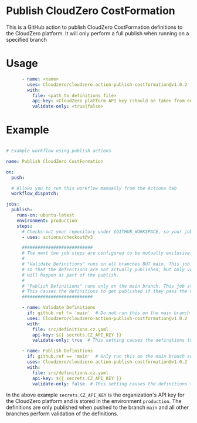 # Publish CloudZero CostFormation

This is a GitHub action to publish CloudZero CostFormation definitions to the CloudZero platform.
It will only perform a full publish when running on a specified branch

# Usage

```yaml
      - name: <name>
        uses: Cloudzero/cloudzero-action-publish-costformation@v1.0.2
        with:
          file: <path to definitions file>
          api-key: <CloudZero platform API key (should be taken from environment secrets)>
          validate-only: <true|false>
```

# Example

```yaml

# Example workflow using publish actions

name: Publish CloudZero CostFormation

on:
  push:

  # Allows you to run this workflow manually from the Actions tab
  workflow_dispatch:

jobs:
  publish:
    runs-on: ubuntu-latest
    environment: production
    steps:
      # Checks-out your repository under $GITHUB_WORKSPACE, so your job can access it
      - uses: actions/checkout@v3

      ###########################
      # The next two job steps are configured to be mutually exclusive.
      #
      # "Validate Definitions" runs on all branches BUT main. This job step uses the publish API, but sets the field 'validate_only' to true
      # so that the definitions are not actually published, but only validated. NOTE: This step is not needed on main because the validation
      # will happen as part of the publish.
      #
      # "Publish Definitions" runs only on the main branch. This job step calls the same API, but sets the field 'validate_only' to false.
      # This causes the definitions to get published if they pass the validation.
      ###########################

      - name: Validate Definitions
        if: github.ref != 'main'  # Do not run this on the main branch because the 'Publish Definitions' step will perform the validation.
        uses: Cloudzero/cloudzero-action-publish-costformation@v1.0.2
        with:
          file: src/definitions.cz.yaml
          api-key: ${{ secrets.CZ_API_KEY }}
          validate-only: true  # This setting causes the definitions to be validated and then the results of the validation returned without actually publishing the definitions.

      - name: Publish Definitions
        if: github.ref == 'main'  # Only run this on the main branch so definitions that have not been reviewed are not actually published.
        uses: Cloudzero/cloudzero-action-publish-costformation@v1.0.2
        with:
          file: src/definitions.cz.yaml
          api-key: ${{ secrets.CZ_API_KEY }}
          validate-only: false  # This setting causes the definitions to be validated and then published if they pass validation.

```

In the above example `secrets.CZ_API_KEY` is the organization's API key for the CloudZero platform and is stored in the environment `production`.
The definitions are only published when pushed to the branch `main` and all other branches perform validation of the definitions.
